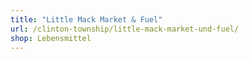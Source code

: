 ```yaml
---
title: "Little Mack Market & Fuel"
url: /clinton-township/little-mack-market-und-fuel/
shop: Lebensmittel
---
```

